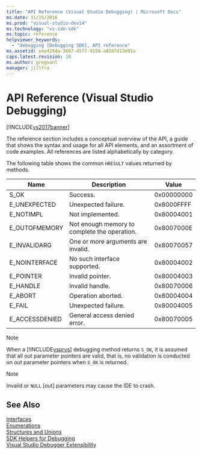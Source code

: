 ```yaml
---
title: "API Reference (Visual Studio Debugging) | Microsoft Docs"
ms.date: 11/15/2016
ms.prod: "visual-studio-dev14"
ms.technology: "vs-ide-sdk"
ms.topic: reference
helpviewer_keywords: 
  - "debugging [Debugging SDK], API reference"
ms.assetid: e4e429da-3667-41f7-9158-a8207d13e91a
caps.latest.revision: 10
ms.author: gregvanl
manager: jillfra
---
```

# API Reference (Visual Studio Debugging)
[!INCLUDE[vs2017banner](../../../includes/vs2017banner.md)]

The reference section includes a conceptual overview of the API, a guide that shows the syntax and usage for all API elements, and an assortment of code examples. All references are listed alphabetically by category.  
  
 The following table shows the common `HRESULT` values returned by methods.  
  
|Name|Description|Value|  
|----------|-----------------|-----------|  
|S_OK|Success.|0x00000000|  
|E_UNEXPECTED|Unexpected failure.|0x8000FFFF|  
|E_NOTIMPL|Not implemented.|0x80004001|  
|E_OUTOFMEMORY|Not enough memory to complete the operation.|0x8007000E|  
|E_INVALIDARG|One or more arguments are invalid.|0x80070057|  
|E_NOINTERFACE|No such interface supported.|0x80004002|  
|E_POINTER|Invalid pointer.|0x80004003|  
|E_HANDLE|Invalid handle.|0x80070006|  
|E_ABORT|Operation aborted.|0x80004004|  
|E_FAIL|Unexpected failure.|0x80004005|  
|E_ACCESSDENIED|General access denied error.|0x80070005|  
  
> [!NOTE]
>  When a [!INCLUDE[vsprvs](../../../includes/vsprvs-md.md)] debugging method returns `S_OK`, it is assumed that all out parameter pointers are valid, that is, no validation is conducted on out parameter pointers when `S_OK` is returned.  
  
> [!NOTE]
>  Invalid or `NULL` [out] parameters may cause the IDE to crash.  
  
## See Also  
 [Interfaces](../../../extensibility/debugger/reference/interfaces-visual-studio-debugging.md)   
 [Enumerations](../../../extensibility/debugger/reference/enumerations-visual-studio-debugging.md)   
 [Structures and Unions](../../../extensibility/debugger/reference/structures-and-unions.md)   
 [SDK Helpers for Debugging](../../../extensibility/debugger/reference/sdk-helpers-for-debugging.md)   
 [Visual Studio Debugger Extensibility](../../../extensibility/debugger/visual-studio-debugger-extensibility.md)
